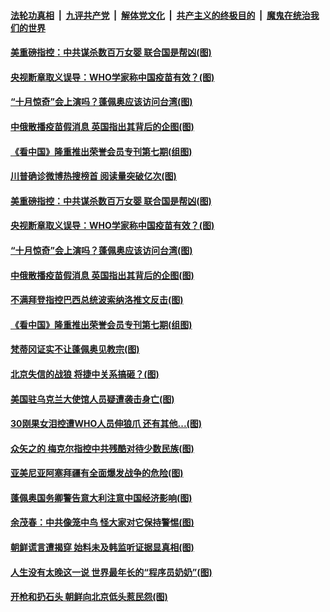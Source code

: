

####  [法轮功真相](../../../../basic/blob/master/README.md?t=10030602) &nbsp;|&nbsp; [九评共产党](../../../../9ping.md/blob/master/README.md?t=10030602) &nbsp;|&nbsp; [解体党文化](../../../../jtdwh.md/blob/master/README.md?t=10030602)  &nbsp;|&nbsp; [共产主义的终极目的](../../../../gczydzjmd.md/blob/master/README.md?t=10030602) &nbsp;|&nbsp; [魔鬼在统治我们的世界](../../../../mgztzwmdsj.md/blob/master/README.md?t=10030602) 

#### [美重磅指控：中共谋杀数百万女婴 联合国是帮凶(图)](../pages/p9/947965.md?t=10030602) 

#### [央视断章取义误导：WHO学家称中国疫苗有效？(图)](../pages/p9/947878.md?t=10030602) 

#### [“十月惊奇”会上演吗？蓬佩奥应该访问台湾(图)](../pages/p9/947946.md?t=10030602) 

#### [中俄散播疫苗假消息 英国指出其背后的企图(图)](../pages/p9/947869.md?t=10030602) 


#### [《看中国》隆重推出荣誉会员专刊第七期(组图)](../pages/p9/947768.md?t=10030602) 

#### [川普确诊微博热搜榜首 阅读量突破亿次(图)](../pages/p9/947991.md?t=10030602) 

#### [美重磅指控：中共谋杀数百万女婴 联合国是帮凶(图)](../pages/p9/947965.md?t=10030602) 

#### [央视断章取义误导：WHO学家称中国疫苗有效？(图)](../pages/p9/947878.md?t=10030602) 

#### [“十月惊奇”会上演吗？蓬佩奥应该访问台湾(图)](../pages/p9/947946.md?t=10030602) 

#### [中俄散播疫苗假消息 英国指出其背后的企图(图)](../pages/p9/947869.md?t=10030602) 

#### [不满拜登指控巴西总统波索纳洛推文反击(图)](../pages/p9/947938.md?t=10030602) 


#### [《看中国》隆重推出荣誉会员专刊第七期(组图)](../pages/p9/947768.md?t=10030602) 

#### [梵蒂冈证实不让蓬佩奥见教宗(图)](../pages/p9/947870.md?t=10030602) 

#### [北京失信的战狼 将捷中关系搞砸？(图)](../pages/p9/947850.md?t=10030602) 

#### [美国驻乌克兰大使馆人员疑遭袭击身亡(图)](../pages/p9/947822.md?t=10030602) 

#### [30刚果女泪控遭WHO人员伸狼爪 还有其他...(图)](../pages/p9/947767.md?t=10030602) 


#### [众矢之的 梅克尔指控中共残酷对待少数民族(图)](../pages/p9/947816.md?t=10030602) 

#### [亚美尼亚阿塞拜疆有全面爆发战争的危险(图)](../pages/p9/947813.md?t=10030602) 

#### [蓬佩奥国务卿警告意大利注意中国经济影响(图)](../pages/p9/947812.md?t=10030602) 

#### [余茂春：中共像笼中鸟 怪大家对它保持警惕(图)](../pages/p9/947748.md?t=10030602) 

#### [朝鲜谎言遭揭穿 始料未及韩监听证据显真相(图)](../pages/p9/947669.md?t=10030602) 

#### [人生没有太晚这一说 世界最年长的“程序员奶奶”(图)](../pages/p9/947722.md?t=10030602) 

#### [开枪和扔石头 朝鲜向北京低头惹民怨(图)](../pages/p9/947662.md?t=10030602) 

